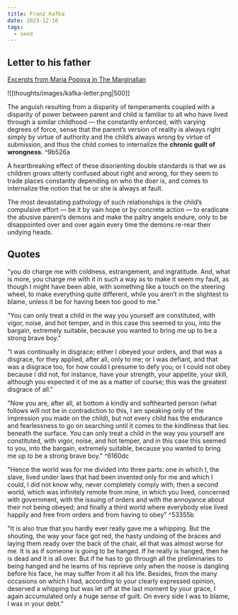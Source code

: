 ```yaml
---
title: Franz Kafka
date: 2023-12-16
tags:
  - seed
---
```

## Letter to his father
[Excerpts from Maria Popova in The Marginalian](https://www.themarginalian.org/2015/03/05/franz-kafka-letter-father/)

![[thoughts/images/kafka-letter.png|500]]

The anguish resulting from a disparity of temperaments coupled with a disparity of power between parent and child is familiar to all who have lived through a similar childhood — the constantly enforced, with varying degrees of force, sense that the parent’s version of reality is always right simply by virtue of authority and the child’s always wrong by virtue of submission, and thus the child comes to internalize the **chronic guilt of wrongness**. ^9b526a

A heartbreaking effect of these disorienting double standards is that we as children grows utterly confused about right and wrong, for they seem to trade places constantly depending on who the doer is, and comes to internalize the notion that he or she is always at fault.

The most devastating pathology of such relationships is the child’s compulsive effort — be it by vain hope or by concrete action — to eradicate the abusive parent’s demons and make the paltry angels endure, only to be disappointed over and over again every time the demons re-rear their undying heads.

## Quotes

"you do charge me with coldness, estrangement, and ingratitude. And, what is more, you charge me with it in such a way as to make it seem my fault, as though I might have been able, with something like a touch on the steering wheel, to make everything quite different, while you aren’t in the slightest to blame, unless it be for having been too good to me."

"You can only treat a child in the way you yourself are constituted, with vigor, noise, and hot temper, and in this case this seemed to you, into the bargain, extremely suitable, because you wanted to bring me up to be a strong brave boy."

"I was continually in disgrace; either I obeyed your orders, and that was a disgrace, for they applied, after all, only to me; or I was defiant, and that was a disgrace too, for how could I presume to defy you; or I could not obey because I did not, for instance, have your strength, your appetite, your skill, although you expected it of me as a matter of course; this was the greatest disgrace of all."

"Now you are, after all, at bottom a kindly and softhearted person (what follows will not be in contradiction to this, I am speaking only of the impression you made on the child), but not every child has the endurance and fearlessness to go on searching until it comes to the kindliness that lies beneath the surface. You can only treat a child in the way you yourself are constituted, with vigor, noise, and hot temper, and in this case this seemed to you, into the bargain, extremely suitable, because you wanted to bring me up to be a strong brave boy." ^6160dc

"Hence the world was for me divided into three parts: one in which I, the slave, lived under laws that had been invented only for me and which I could, I did not know why, never completely comply with; then a second world, which was infinitely remote from mine, in which you lived, concerned with government, with the issuing of orders and with the annoyance about their not being obeyed; and finally a third world where everybody else lived happily and free from orders and from having to obey" ^53355b

"It is also true that you hardly ever really gave me a whipping. But the shouting, the way your face got red, the hasty undoing of the braces and laying them ready over the back of the chair, all that was almost worse for me. It is as if someone is going to be hanged. If he really is hanged, then he is dead and it is all over. But if he has to go through all the preliminaries to being hanged and he learns of his reprieve only when the noose is dangling before his face, he may suffer from it all his life. Besides, from the many occasions on which I had, according to your clearly expressed opinion, deserved a whipping but was let off at the last moment by your grace, I again accumulated only a huge sense of guilt. On every side I was to blame, I was in your debt."